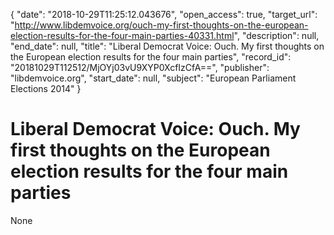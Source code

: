 {
  "date": "2018-10-29T11:25:12.043676", 
  "open_access": true, 
  "target_url": "http://www.libdemvoice.org/ouch-my-first-thoughts-on-the-european-election-results-for-the-four-main-parties-40331.html", 
  "description": null, 
  "end_date": null, 
  "title": "Liberal Democrat Voice: Ouch. My first thoughts on the European election results for the four main parties", 
  "record_id": "20181029T112512/MjOYj03vU9XYP0XcfIzCfA==", 
  "publisher": "libdemvoice.org", 
  "start_date": null, 
  "subject": "European Parliament Elections 2014"
}

# Liberal Democrat Voice: Ouch. My first thoughts on the European election results for the four main parties

None